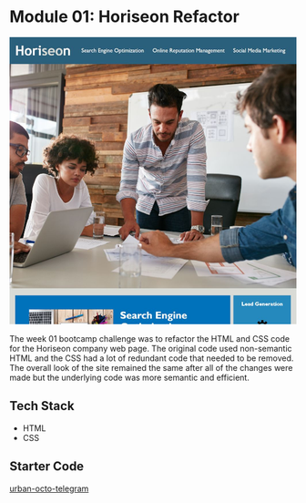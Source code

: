 # Module 01: Horiseon Refactor

![Site Screenshot](../assets/img/m01_horiseon_refactor.jpg)

The week 01 bootcamp challenge was to refactor the HTML and CSS code for the Horiseon company web page. The original code used non-semantic HTML and the CSS had a lot of redundant code that needed to be removed. The overall look of the site remained the same after all of the changes were made but the underlying code was more semantic and efficient.

## Tech Stack
- HTML
- CSS

## Starter Code
[urban-octo-telegram](https://github.com/coding-boot-camp/urban-octo-telegram)